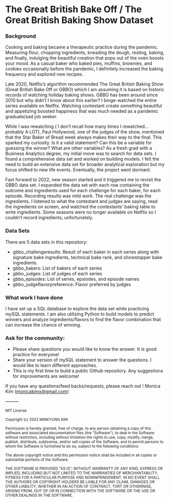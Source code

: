 # The Great British Bake Off / The Great British Baking Show Dataset

### Background
Cooking and baking became a therapeutic practice during the pandemic.
Measuring flour, chopping ingredients, kneading the dough, resting, baking, and finally, indulging the beautiful creation that pops out of the oven boosts your mood. As a casual baker who baked pies, muffins, brownies, and cookies occasionally before the pandemic, I definitely increased the baking frequency and explored new recipes.

Late 2020, Netflix’s algorithm recommended The Great British Baking Show (Great British Bake Off or GBBO) which I am assuming it is based on historic records of watching holiday baking shows. GBBO has been around since 2010 but why didn’t I know about this earlier? I binge-watched the entire series available on Netflix. Watching contestant create something beautiful and appetizing boosted happiness that was much needed as a pandemic graduate/sad job seeker.

While I was rewatching ( I don’t recall how many times I rewatched… probably A LOT), Paul Hollywood, one of the judges of the show, mentioned that the Star Baker of Bread week always makes their way to the final. This sparked my curiosity. Is it a valid statement? Can this be a variable for guessing the winner? What are other variables? As a fresh grad with a Business Analytics degree, my initial move was to search for data sets. I found a comprehensive data set and worked on building models. I felt the need to build an extensive data set for broader analytical exploration but my focus shifted to new life events. Eventually, the project went dormant. 

Fast forward to 2022, new season started and it triggered me to revisit the GBBO data set. I expanded the data set with each row containing the outcome and ingredients used for each challenge for each baker, for each episode. Recording results was mild work. The real challenge was the ingredients. I listened to what the contestant and judges are saying, read the ingredients on screen, and watched the contestants’ baking table to write ingredients. Some seasons were no longer available on Netflix so I couldn’t record ingredients, unfortunately. 


### Data Sets
There are 5 data sets in this repository:

- gbbo_challengeresults: Result of each baker in each series along with signature bake ingredients, technical bake rank, and showstopper bake ingredients.
- gbbo_bakers: List of bakers of each series
- gbbo_judges: List of judges of each series
- gbbo_episodes: List of series, epsiodes, and episode names
- gbbo_judgeflavorpreference: Flavor preferred by judges 


### What work I have done
I have set up a SQL database to explore the data set while practicing mySQL statements. I am also utilizing Python to build models to predict winners and analyze ingredients/flavors to find the flavor combination that can increase the chance of winning.


### Ask for the community:
- Please share questions you would like to know the answer. It is good practice for everyone!
- Share your version of mySQL statement to answer the questions. I would like to learn different approaches.
- This is my first time to build a public Github repository. Any suggestions for improvements are welcome!

If you have any questions/feed backs/requests, please reach out ! 
Monica Kim (monicakimx@gmail.com)

———

<sub> MIT License

<sub>Copyright (c) 2022 MINKYUNG KIM

<sub>Permission is hereby granted, free of charge, to any person obtaining a copy
of this software and associated documentation files (the "Software"), to deal
in the Software without restriction, including without limitation the rights
to use, copy, modify, merge, publish, distribute, sublicense, and/or sell
copies of the Software, and to permit persons to whom the Software is
furnished to do so, subject to the following conditions:

<sub>The above copyright notice and this permission notice shall be included in all
copies or substantial portions of the Software.

<sub>THE SOFTWARE IS PROVIDED "AS IS", WITHOUT WARRANTY OF ANY KIND, EXPRESS OR
IMPLIED, INCLUDING BUT NOT LIMITED TO THE WARRANTIES OF MERCHANTABILITY,
FITNESS FOR A PARTICULAR PURPOSE AND NONINFRINGEMENT. IN NO EVENT SHALL THE
AUTHORS OR COPYRIGHT HOLDERS BE LIABLE FOR ANY CLAIM, DAMAGES OR OTHER
LIABILITY, WHETHER IN AN ACTION OF CONTRACT, TORT OR OTHERWISE, ARISING FROM,
OUT OF OR IN CONNECTION WITH THE SOFTWARE OR THE USE OR OTHER DEALINGS IN THE
SOFTWARE.
</sub>
